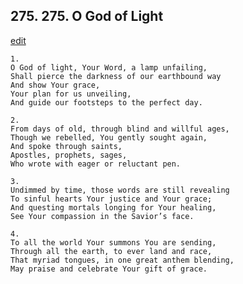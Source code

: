 
## 275.  275. O God of Light
[edit](https://docs.google.com/document/d/1j8l_7%2DrIrT9qNesYBWR1TvQo5fI74PZo/edit?mode=html)






    1.
    O God of light, Your Word, a lamp unfailing,
    Shall pierce the darkness of our earthbound way
    And show Your grace,
    Your plan for us unveiling,
    And guide our footsteps to the perfect day.

    2.
    From days of old, through blind and willful ages,
    Though we rebelled, You gently sought again,
    And spoke through saints,
    Apostles, prophets, sages,
    Who wrote with eager or reluctant pen.

    3.
    Undimmed by time, those words are still revealing
    To sinful hearts Your justice and Your grace;
    And questing mortals longing for Your healing,
    See Your compassion in the Savior’s face.

    4.
    To all the world Your summons You are sending,
    Through all the earth, to ever land and race,
    That myriad tongues, in one great anthem blending,
    May praise and celebrate Your gift of grace.
